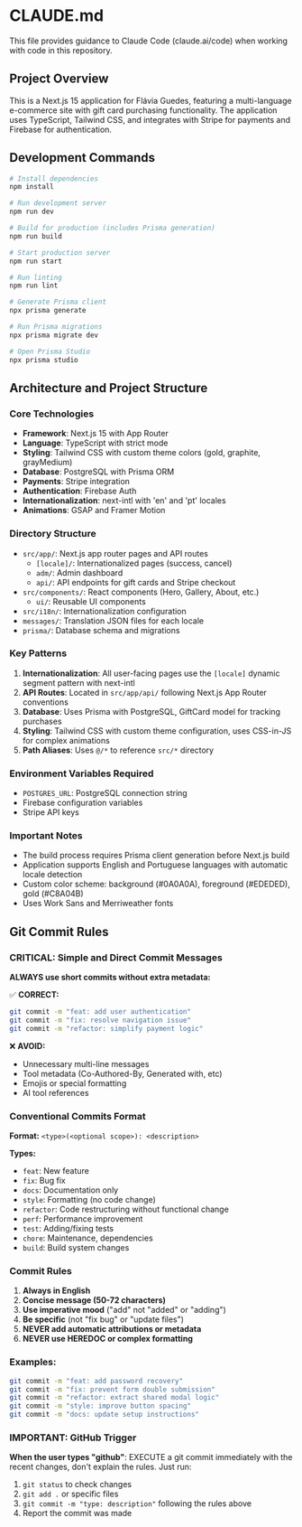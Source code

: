 # CLAUDE.md

This file provides guidance to Claude Code (claude.ai/code) when working with code in this repository.

## Project Overview

This is a Next.js 15 application for Flávia Guedes, featuring a multi-language e-commerce site with gift card purchasing functionality. The application uses TypeScript, Tailwind CSS, and integrates with Stripe for payments and Firebase for authentication.

## Development Commands

```bash
# Install dependencies
npm install

# Run development server
npm run dev

# Build for production (includes Prisma generation)
npm run build

# Start production server
npm run start

# Run linting
npm run lint

# Generate Prisma client
npx prisma generate

# Run Prisma migrations
npx prisma migrate dev

# Open Prisma Studio
npx prisma studio
```

## Architecture and Project Structure

### Core Technologies
- **Framework**: Next.js 15 with App Router
- **Language**: TypeScript with strict mode
- **Styling**: Tailwind CSS with custom theme colors (gold, graphite, grayMedium)
- **Database**: PostgreSQL with Prisma ORM
- **Payments**: Stripe integration
- **Authentication**: Firebase Auth
- **Internationalization**: next-intl with 'en' and 'pt' locales
- **Animations**: GSAP and Framer Motion

### Directory Structure
- `src/app/`: Next.js app router pages and API routes
  - `[locale]/`: Internationalized pages (success, cancel)
  - `adm/`: Admin dashboard
  - `api/`: API endpoints for gift cards and Stripe checkout
- `src/components/`: React components (Hero, Gallery, About, etc.)
  - `ui/`: Reusable UI components
- `src/i18n/`: Internationalization configuration
- `messages/`: Translation JSON files for each locale
- `prisma/`: Database schema and migrations

### Key Patterns

1. **Internationalization**: All user-facing pages use the `[locale]` dynamic segment pattern with next-intl
2. **API Routes**: Located in `src/app/api/` following Next.js App Router conventions
3. **Database**: Uses Prisma with PostgreSQL, GiftCard model for tracking purchases
4. **Styling**: Tailwind CSS with custom theme configuration, uses CSS-in-JS for complex animations
5. **Path Aliases**: Uses `@/*` to reference `src/*` directory

### Environment Variables Required
- `POSTGRES_URL`: PostgreSQL connection string
- Firebase configuration variables
- Stripe API keys

### Important Notes
- The build process requires Prisma client generation before Next.js build
- Application supports English and Portuguese languages with automatic locale detection
- Custom color scheme: background (#0A0A0A), foreground (#EDEDED), gold (#C8A04B)
- Uses Work Sans and Merriweather fonts

## Git Commit Rules

### CRITICAL: Simple and Direct Commit Messages

**ALWAYS use short commits without extra metadata:**

✅ **CORRECT:**
```bash
git commit -m "feat: add user authentication"
git commit -m "fix: resolve navigation issue"
git commit -m "refactor: simplify payment logic"
```

❌ **AVOID:**
- Unnecessary multi-line messages
- Tool metadata (Co-Authored-By, Generated with, etc)
- Emojis or special formatting
- AI tool references

### Conventional Commits Format

**Format:** `<type>(<optional scope>): <description>`

**Types:**
- `feat`: New feature
- `fix`: Bug fix
- `docs`: Documentation only
- `style`: Formatting (no code change)
- `refactor`: Code restructuring without functional change
- `perf`: Performance improvement
- `test`: Adding/fixing tests
- `chore`: Maintenance, dependencies
- `build`: Build system changes

### Commit Rules
1. **Always in English**
2. **Concise message (50-72 characters)**
3. **Use imperative mood** ("add" not "added" or "adding")
4. **Be specific** (not "fix bug" or "update files")
5. **NEVER add automatic attributions or metadata**
6. **NEVER use HEREDOC or complex formatting**

### Examples:
```bash
git commit -m "feat: add password recovery"
git commit -m "fix: prevent form double submission"
git commit -m "refactor: extract shared modal logic"
git commit -m "style: improve button spacing"
git commit -m "docs: update setup instructions"
```

### IMPORTANT: GitHub Trigger
**When the user types "github"**: EXECUTE a git commit immediately with the recent changes, don't explain the rules. Just run:
1. `git status` to check changes
2. `git add .` or specific files
3. `git commit -m "type: description"` following the rules above
4. Report the commit was made